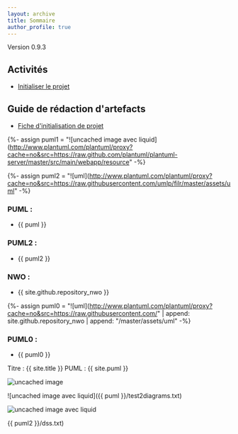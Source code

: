 ```yaml
---
layout: archive
title: Sommaire
author_profile: true
---
```

Version 0.9.3

## Activités
 - [Initialiser le projet](activites/initialiser-projet.html)
 
## Guide de rédaction d'artefacts
 - [Fiche d'initialisation de projet](artefacts/fiche-initialisation-projet.html)

{%- assign puml1 = "![uncached image avec liquid](http://www.plantuml.com/plantuml/proxy?cache=no&src=https://raw.github.com/plantuml/plantuml-server/master/src/main/webapp/resource" -%}

{%- assign puml2 = "![uml](http://www.plantuml.com/plantuml/proxy?cache=no&src=https://raw.githubusercontent.com/umlp/filr/master/assets/uml" -%}

### PUML :
 - {{ puml }}


### PUML2 :
 - {{ puml2 }}

### NWO :
 - {{ site.github.repository_nwo }}

{%- assign puml0 = "![uml](http://www.plantuml.com/plantuml/proxy?cache=no&src=https://raw.githubusercontent.com/" | append: site.github.repository_nwo | append: "/master/assets/uml" -%}

### PUML0 : 
 - {{ puml0 }}

Titre : {{ site.title }}
PUML : {{ site.puml }}

![uncached image](http://www.plantuml.com/plantuml/proxy?cache=no&src=https://raw.github.com/plantuml/plantuml-server/master/src/main/webapp/resource/test2diagrams.txt)

![uncached image avec liquid]({{ puml }}/test2diagrams.txt)

![uncached image avec liquid](http://www.plantuml.com/plantuml/proxy?cache=no&src=https://raw.githubusercontent.com/umlp/filr/master/assets/uml/dss.txt)

{{ puml2 }}/dss.txt)

